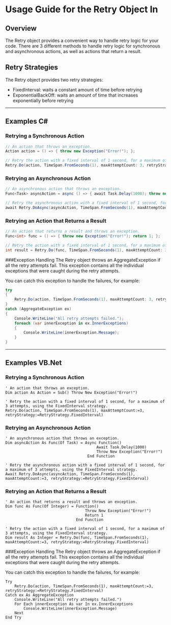 # Usage Guide for the Retry Object In

## Overview
The Retry object provides a convenient way to handle retry logic for your code. There are 3 different methods to handle retry logic for synchronous and asynchronous actions, as well as actions that return a result.

## Retry Strategies
The Retry object provides two retry strategies:

- FixedInterval: waits a constant amount of time before retrying
- ExponentialBackOff: waits an amount of time that increases exponentially before retrying

___

## Examples C#

### Retrying a Synchronous Action
```csharp
// An action that throws an exception.
Action action = () => { throw new Exception("Error!"); };

// Retry the action with a fixed interval of 1 second, for a maximum of 3 attempts, using the FixedInterval strategy.
Retry.Do(action, TimeSpan.FromSeconds(1), maxAttemptCount: 3, retryStrategy: RetryStrategy.FixedInterval);
```

### Retrying an Asynchronous Action
```csharp
// An asynchronous action that throws an exception.
Func<Task> asyncAction = async () => { await Task.Delay(1000); throw new Exception("Error!"); };

// Retry the asynchronous action with a fixed interval of 1 second, for a maximum of 3 attempts, using the FixedInterval strategy.
await Retry.DoAsync(asyncAction, TimeSpan.FromSeconds(1), maxAttemptCount: 3, retryStrategy: RetryStrategy.FixedInterval);
```

### Retrying an Action that Returns a Result
```csharp
// An action that returns a result and throws an exception.
Func<int> func = () => { throw new Exception("Error!"); return 1; };

// Retry the action with a fixed interval of 1 second, for a maximum of 3 attempts, using the FixedInterval strategy.
int result = Retry.Do(func, TimeSpan.FromSeconds(1), maxAttemptCount: 3, retryStrategy: RetryStrategy.FixedInterval);
```

###Exception Handling
The Retry object throws an AggregateException if all the retry attempts fail. This exception contains all the individual exceptions that were caught during the retry attempts.

You can catch this exception to handle the failures, for example:
```csharp
try
{
    Retry.Do(action, TimeSpan.FromSeconds(1), maxAttemptCount: 3, retryStrategy: RetryStrategy.FixedInterval);
}
catch (AggregateException ex)
{
    Console.WriteLine("All retry attempts failed.");
    foreach (var innerException in ex.InnerExceptions)
    {
        Console.WriteLine(innerException.Message);
    }
}
```

___

## Examples VB.Net

### Retrying a Synchronous Action
```vbnet
' An action that throws an exception.
Dim action As Action = Sub() Throw New Exception("Error!")

' Retry the action with a fixed interval of 1 second, for a maximum of 3 attempts, using the FixedInterval strategy.
Retry.Do(action, TimeSpan.FromSeconds(1), maxAttemptCount:=3, retryStrategy:=RetryStrategy.FixedInterval)
```

### Retrying an Asynchronous Action
```vbnet
' An asynchronous action that throws an exception.
Dim asyncAction As Func(Of Task) = Async Function()
                                        Await Task.Delay(1000)
                                        Throw New Exception("Error!")
                                    End Function

' Retry the asynchronous action with a fixed interval of 1 second, for a maximum of 3 attempts, using the FixedInterval strategy.
Await Retry.DoAsync(asyncAction, TimeSpan.FromSeconds(1), maxAttemptCount:=3, retryStrategy:=RetryStrategy.FixedInterval)
```

### Retrying an Action that Returns a Result
```vbnet
' An action that returns a result and throws an exception.
Dim func As Func(Of Integer) = Function()
                                   Throw New Exception("Error!")
                                   Return 1
                               End Function

' Retry the action with a fixed interval of 1 second, for a maximum of 3 attempts, using the FixedInterval strategy.
Dim result As Integer = Retry.Do(func, TimeSpan.FromSeconds(1), maxAttemptCount:=3, retryStrategy:=RetryStrategy.FixedInterval)
```

###Exception Handling
The Retry object throws an AggregateException if all the retry attempts fail. This exception contains all the individual exceptions that were caught during the retry attempts.

You can catch this exception to handle the failures, for example:
```vbnet
Try
    Retry.Do(action, TimeSpan.FromSeconds(1), maxAttemptCount:=3, retryStrategy:=RetryStrategy.FixedInterval)
Catch ex As AggregateException
    Console.WriteLine("All retry attempts failed.")
    For Each innerException As var In ex.InnerExceptions
        Console.WriteLine(innerException.Message)
    Next
End Try

```


